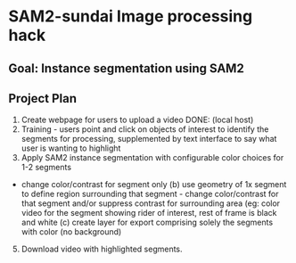 # SAM2-sundai Image processing hack 

## Goal: Instance segmentation using SAM2 

## Project Plan
1. Create webpage for users to upload a video
   DONE: (local host)
2. Training - users point and click on objects of interest to identify the segments for processing, supplemented by text interface to say what user is wanting to highlight
3. Apply SAM2 instance segmentation with configurable color choices for 1-2 segments
- change color/contrast for segment only
   (b) use geometry of 1x segment to define region surrounding that segment - change color/contrast for that segment and/or suppress contrast for surrounding area (eg: color video for the segment showing rider of interest, rest of frame is black and white
   (c) create layer for export comprising solely the segments with color (no background)
5. Download video with highlighted segments. 
